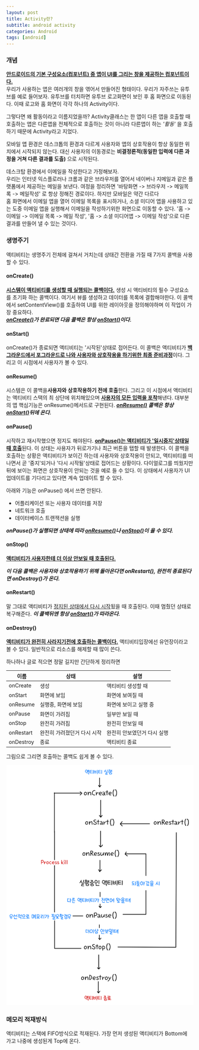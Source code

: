 ```yaml
---
layout: post 
title: Activity란?
subtitle: android activity
categories: Android
tags: [android]
---
```

### 개념
[**안드로이드의 기본 구성요소(컴포넌트) 중 앱이 UI를 그리는 창을 제공하는 컴포넌트이다.**]()   
우리가 사용하는 앱은 여러개의 창을 엮어서 만들어진 형태이다.
우리가 자주쓰는 유투브를 예로 들어보자. 유투브를 터치하면 유투브 로고화면이 보인 후 홈 화면으로 이동된다. 이때 로고와 홈 화면이 각각 하나의 Activity이다.

그렇다면 왜 활동이라고 이름지었을까?
Activity클래스는 한 앱이 다른 앱을 호출할 때 호출하는 앱은 다른앱을 전체적으로 호출하는 것이 아니라 다른앱이 하는 *'활동'* 을 호출하기 때문에 Activity라고 지었다.

모바일 앱 환경은 데스크톱의 환경과 다르게 사용자와 앱의 상호작용이 항상 동일한 위치에서 시작되지 않는다. 
대신 사용자의 이동경로는 **비결정론적(동일한 입력에 다른 과정을 거쳐 다른 결과를 도출)** 으로 시작된다.    

데스크탑 환경에서 이메일을 작성한다고 가정해보자.    
우리는 인터넷 익스플로러나 크롬과 같은 브라우저를 열어서 네이버나 지메일과 같은 플랫폼에서 제공하는 메일을 보낸다.
여정을 정리하면 '바탕화면 -> 브라우저 -> 메일목록 -> 메일작성' 로 항상 정해진 경로이다. 하지만 모바일은 약간 다르다   
홈 화면에서 이메일 앱을 열어 이메일 목록을 표시하거나, 소셜 미디어 앱을 사용하고 있는 도중 이메일 앱을 실행해서 이메일을 작성하기위한 화면으로 이동할 수 있다.
'홈 -> 이메일 -> 이메일 목록 -> 메일 작성', '홈 -> 소셜 미디어앱 -> 이메일 작성'으로 다른 결과를 만들어 낼 수 있는 것이다.
### 생명주기
액티비티는 생명주기 전체에 걸쳐서 거치는데 상태간 전환을 가질 때 7가지 콜백을 사용할 수 있다. 

#### onCreate()
[**시스템이 액티비티를 생성할 때 실행되는 콜백이다.**]() 생성 시 액티비티의 필수 구성요소를 초기화 하는 콜백이다. 여기서 뷰를 생성하고 데이터를 목록에 결합해야한다. 이 콜백에서 setContentView()를 호출하여 UI를 위한 레이아웃을 정의해야하며 이 작업이 가장 중요하다.   
***[onCreate()]()가 완료되면 다음 콜백은 항상 [onStart()]()이다.***
#### onStart()
onCreate()가 종료되면 액티비티는 '시작된'상태로 접어든다. 이 콜백은 액티비티가 [**백그라운드에서 포그라운드로 나와 사용자와 상호작용을 하기위한 최종 준비과정**]()이다. 그리고 이 시점에서 사용자가 볼 수 있다. 
#### onResume()
시스템은 이 콜백을**사용자와 상호작용하기 전에 호출**한다. 그리고 이 시점에서 액티비티는 액티비티 스택의 최 상단에 위치해있으며 [**사용자의 모든 입력을 포착**]()해낸다. 대부분의 앱 핵심기능은 onResume()메서드로 구현된다.
***[onResume()]() 콜백은 항상 [onStart()]()뒤에 온다.***
#### onPause()
시작하고 재시작했으면 정지도 해야된다. [**onPause()는 액티비티가 '일시중지'상태일 때 호출**]()된다. 이 상태는 사용자가 뒤로가기나 최근 버튼을 탭할 때 발생한다. 이 콜백을 호출하는 상황은 액티비티가 보이긴 하는데 사용자와 상호작용이 안되고, 액티비티를 떠나면서 곧 '중지'되거나 '다시 시작될'상태로 접어드는 상황이다.
다이얼로그를 띄웠지만 뒤에 보이는 화면은 상호작용이 안되는 것을 예로 들 수 있다. 이 상태에서 사용자가 UI업데이트를 기다리고 있다면 계속 업데이트 할 수 있다.   

아래와 기능은 onPause() 에서 쓰면 안된다.
 - 어플리케이션 또는 사용자 데이터를 저장
 - 네트워크 호출
 - 데이터베이스 트랜잭션을 실행   

 ***onPause()가 실행되면 상태에 따라 [onResume()]()나 [onStop()]()이 올 수 있다.***
#### onStop()
[**액티비티가 사용자한테 더 이상 안보일 때 호출된다.**]()

***이 다음 콜백은 사용자와 상호작용하기 위해 돌아온다면 onRestart(), 완전히 종료된다면 onDestroy()가 온다.***
#### onRestart()
말 그대로 액티비티가 [정지된 상태에서 다시 시작]()됬을 때 호출된다. 이때 멈췄던 상태로 복구해준다.
***이 콜백뒤엔 항상 [onStart()]()가 따라온다.***
#### onDestroy()
[**액티비티가 완전히 사라지기전에 호출하는 콜백이다.**]() 액티비티입장에선 유언장이라고 볼 수 있다. 일반적으로 리소스를 해제할 때 많이 쓴다.

하나하나 글로 적으면 정말 길지만 간단하게 정리하면

|이름| 상태              |설명|
|---|-----------------|---|
|onCreate| 생성              |액티비티 생성할 때|
|onStart| 화면에 보임          |화면에 보여질 때|
|onResume| 실행중, 화면에 보임     |화면에 보이고 실행 중|
|onPause| 화면이 가려짐         |일부만 보일 때|
|onStop| 완전히 가려짐         |완전히 안보일 때|
|onRestart| 완전히 가려졌던거 다시 시작 |완전히 안보였던거 다시 실행|
|onDestroy| 종료              |액티비티 종료|

그림으로 그리면 호출하는 콜백도 쉽게 볼 수 있다.

![액티비티생명주기](/assets/images/postImage/액티비티생명주기.png)

### 메모리 적재방식
액티비티는 스택에 FIFO방식으로 적재된다. 가장 먼저 생성된 액티비티가 Bottom에 가고 나중에 생성된게 Top에 온다.
